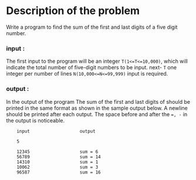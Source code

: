 <h1>Description of the problem</h1>

Write a program to find the sum of the first and last digits of a five digit number.

<h3>input :</h3>

The first input to the program will be an integer `T(1<=T<=10,000)`, which will indicate the total number of five-digit numbers to be input. next- `T` one integer per number of lines `N(10,000<=N<=99,999)` input is required.

<h3>output :</h3>

In the output of the program The sum of the first and last digits of should be printed in the same format as shown in the sample output below. A newline should be printed after each output. The space before and after the `=, -` in the output is noticeable.


		input 					output

		5

		12345					sum = 6
		56789					sum = 14
		14310					sum = 1
		10062					sum = 3
		96587					sum = 16